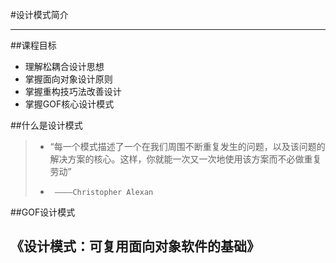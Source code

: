 #设计模式简介

------

##课程目标

- 理解松耦合设计思想  
- 掌握面向对象设计原则  
- 掌握重构技巧法改善设计  
- 掌握GOF核心设计模式  

##什么是设计模式

>* “每一个模式描述了一个在我们周围不断重复发生的问题，以及该问题的解决方案的核心。这样，你就能一次又一次地使用该方案而不必做重复劳动”
>* 		————Christopher Alexan

##GOF设计模式

《设计模式：可复用面向对象软件的基础》
------